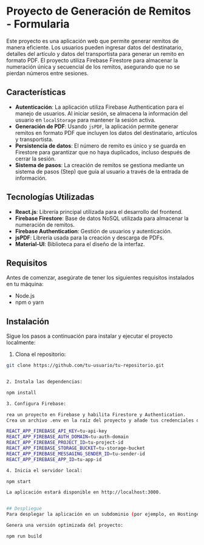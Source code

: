 # Proyecto de Generación de Remitos - Formularia

Este proyecto es una aplicación web que permite generar remitos de manera eficiente. Los usuarios pueden ingresar datos del destinatario, detalles del artículo y datos del transportista para generar un remito en formato PDF. El proyecto utiliza Firebase Firestore para almacenar la numeración única y secuencial de los remitos, asegurando que no se pierdan números entre sesiones.

## Características

- **Autenticación**: La aplicación utiliza Firebase Authentication para el manejo de usuarios. Al iniciar sesión, se almacena la información del usuario en `localStorage` para mantener la sesión activa.
- **Generación de PDF**: Usando `jsPDF`, la aplicación permite generar remitos en formato PDF que incluyen los datos del destinatario, artículos y transportista.
- **Persistencia de datos**: El número de remito es único y se guarda en Firestore para garantizar que no haya duplicados, incluso después de cerrar la sesión.
- **Sistema de pasos**: La creación de remitos se gestiona mediante un sistema de pasos (Step) que guía al usuario a través de la entrada de información.

## Tecnologías Utilizadas

- **React.js**: Librería principal utilizada para el desarrollo del frontend.
- **Firebase Firestore**: Base de datos NoSQL utilizada para almacenar la numeración de remitos.
- **Firebase Authentication**: Gestión de usuarios y autenticación.
- **jsPDF**: Librería usada para la creación y descarga de PDFs.
- **Material-UI**: Biblioteca para el diseño de la interfaz.

## Requisitos

Antes de comenzar, asegúrate de tener los siguientes requisitos instalados en tu máquina:

- Node.js
- npm o yarn

## Instalación

Sigue los pasos a continuación para instalar y ejecutar el proyecto localmente:

1. Clona el repositorio:

```bash
git clone https://github.com/tu-usuario/tu-repositorio.git


2. Instala las dependencias:

npm install

3. Configura Firebase:

rea un proyecto en Firebase y habilita Firestore y Authentication.
Crea un archivo .env en la raíz del proyecto y añade tus credenciales de Firebase:

REACT_APP_FIREBASE_API_KEY=tu-api-key
REACT_APP_FIREBASE_AUTH_DOMAIN=tu-auth-domain
REACT_APP_FIREBASE_PROJECT_ID=tu-project-id
REACT_APP_FIREBASE_STORAGE_BUCKET=tu-storage-bucket
REACT_APP_FIREBASE_MESSAGING_SENDER_ID=tu-sender-id
REACT_APP_FIREBASE_APP_ID=tu-app-id

4. Inicia el servidor local:

npm start

La aplicación estará disponible en http://localhost:3000.


## Despliegue
Para desplegar la aplicación en un subdominio (por ejemplo, en Hostinger):

Genera una versión optimizada del proyecto:

npm run build
